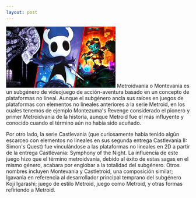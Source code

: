 ```yaml
---
layout: post
---
```

<img src="/images/fulls/2.jfif" class="fit image"> Metroidvania o Montevania es un subgénero de videojuego de acción-aventura basado en un concepto de plataformas no lineal.
Aunque el subgénero ancla sus raíces en juegos de plataformas con elementos no lineales anteriores a la serie Metroid, en los cuales tenemos de ejemplo Montezuma's Revenge considerado el pionero y primer Metroidvania de la historia, aunque Metroid fue el más influyente y conocido cuando el término aún no había sido acuñado. 

Por otro lado, la serie Castlevania (que curiosamente había tenido algún escarceo con elementos no lineales en sus segunda entrega Castlevania II: Simon's Quest) fue vinculándose a las plataformas no lineales en 2D a partir de la entrega Castlevania: Symphony of the Night. 
La influencia de este juego hizo que el término metroidvania, debido al éxito de estas sagas en el mismo género, acabara por englobar a la totalidad del subgénero. Otros nombres incluyen Montevania y Castletroid, una composición similar; Igavania en referencia al desarrollador principal temprano del subgénero Koji Igarashi; juego de estilo Metroid, juego como Metroid, y otras formas refiriendo a Metroid.
